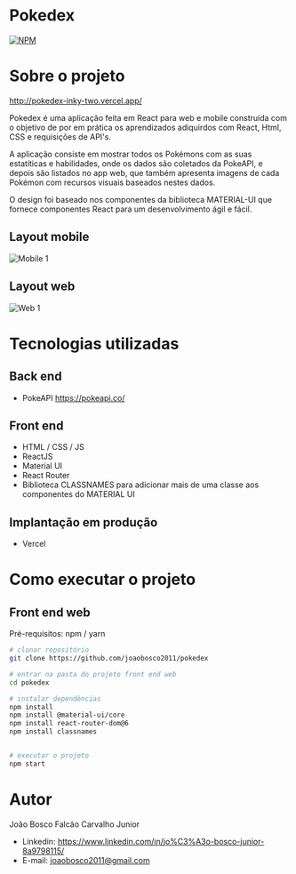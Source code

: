 # Pokedex
[![NPM](https://img.shields.io/npm/l/react)](https://github.com/joaobosco2011/pokedex/blob/main/LICENSE) 

# Sobre o projeto

http://pokedex-inky-two.vercel.app/

Pokedex é uma aplicação feita em React para web e mobile construída com o objetivo de por em prática os aprendizados adiquirdos com React, Html, CSS e requisições de API's.

A aplicação consiste em mostrar todos os Pokémons com as suas estatíticas e habilidades, onde os dados são coletados da PokeAPI, e depois são listados no app web, que também apresenta imagens de cada Pokémon com recursos visuais baseados nestes dados.

O design foi baseado nos componentes da biblioteca MATERIAL-UI que fornece componentes React para um desenvolvimento ágil e fácil.

## Layout mobile
![Mobile 1](https://user-images.githubusercontent.com/28218472/166842650-ccc97760-d512-42ae-8b8f-4c66832fd2b8.png)

## Layout web
![Web 1](https://user-images.githubusercontent.com/28218472/166842798-af29d121-7e19-47f2-bead-eb8a144b09fd.png)


# Tecnologias utilizadas
## Back end
- PokeAPI https://pokeapi.co/
## Front end
- HTML / CSS / JS 
- ReactJS
- Material UI
- React Router
- Biblioteca CLASSNAMES para adicionar mais de uma classe aos componentes do MATERIAL UI
## Implantação em produção
- Vercel

# Como executar o projeto

## Front end web
Pré-requisitos: npm / yarn

```bash
# clonar repositório
git clone https://github.com/joaobosco2011/pokedex

# entrar na pasta do projeto front end web
cd pokedex

# instalar dependências
npm install
npm install @material-ui/core
npm install react-router-dom@6
npm install classnames


# executar o projeto
npm start
```

# Autor

João Bosco Falcão Carvalho Junior

 - Linkedin: https://www.linkedin.com/in/jo%C3%A3o-bosco-junior-8a9798115/
 - E-mail: joaobosco2011@gmail.com
